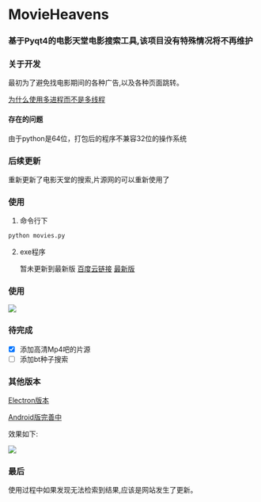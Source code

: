 # MovieHeavens
### 基于Pyqt4的电影天堂电影搜索工具,该项目没有特殊情况将不再维护

### 关于开发
最初为了避免找电影期间的各种广告,以及各种页面跳转。<p>
[为什么使用多进程而不是多线程](http://www.360doc.com/content/16/0415/17/1317564_550896090.shtml)

#### 存在的问题
由于python是64位，打包后的程序不兼容32位的操作系统

### 后续更新
重新更新了电影天堂的搜索,片源网的可以重新使用了

### 使用
1. 命令行下
```python
python movies.py
```
2. exe程序 <p>暂未更新到最新版
[百度云链接](http://pan.baidu.com/s/1pLTJpkZ)
[最新版](https://pan.baidu.com/s/1miEXVG8)

### 使用
![](http://ww2.sinaimg.cn/large/d9e82fa4jw1f7nembhbr1g20dq09nna1.gif)

### 待完成
- [x] 添加高清Mp4吧的片源
- [ ] 添加bt种子搜索

### 其他版本
[Electron版本](https://github.com/lt94/electron-searchMovies)<p>
[Android版完善中](https://github.com/lt94/Android/tree/master/SearchMovies)<p>
效果如下:<p>
![](http://ww1.sinaimg.cn/large/d9e82fa4jw1f7nbrv5awxg207i0dcdka.gif)
### 最后
使用过程中如果发现无法检索到结果,应该是网站发生了更新。<p>


